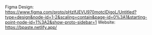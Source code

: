 Figma Design:
https://www.figma.com/proto/pHzlfJEVU970motcIDjgoL/Untitled?type=design&node-id=1-2&scaling=contain&page-id=0%3A1&starting-point-node-id=1%3A2&show-proto-sidebar=1
Website: https://bpaste.netlify.app/
